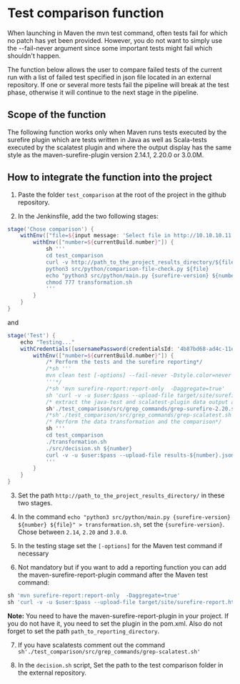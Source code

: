 # Test comparison function

When launching in Maven the mvn test command, often tests fail for which no patch has yet been provided. However, you do not want to simply use the --fail-never argument since some important tests might fail which shouldn't happen.

The function below allows the user to compare failed tests of the current run with a list of failed test specified in json file located in an external repository. If one or several more tests fail the pipeline will break at the test phase, otherwise it will continue to the next stage in the pipeline.

## Scope of the function

The following function works only when Maven runs tests executed by the surefire plugin which are tests written in Java as well as Scala-tests executed by the scalatest plugin and where the output display has the same style as the maven-surefire-plugin version 2.14.1, 2.20.0 or 3.0.0M.

## How to integrate the function into the project

1. Paste the folder `test_comparison` at the root of the project in the github repository.

2. In the Jenkinsfile, add the two following stages:

```groovy
stage('Chose comparison') {
    withEnv(["file=${input message: 'Select file in http://10.10.10.11:30000/repository/scala-test-reports/', parameters: [string('number of results file')]}"]) {
        withEnv(["number=${currentBuild.number}"]) {
            sh '''
            cd test_comparison
            curl -v http://path_to_the_project_results_directory/${file} > ${file}
            python3 src/python/comparison-file-check.py ${file}
            echo "python3 src/python/main.py {surefire-version} ${number} ${file}" > transformation.sh
            chmod 777 transformation.sh
            '''
        }
    }
}
```

and

```groovy
stage('Test') {
    echo "Testing..."
    withCredentials([usernamePassword(credentialsId: '4b87bd68-ad4c-11ed-afa1-0242ac120002', passwordVariable: 'pass', usernameVariable: 'user')]) {
        withEnv(["number=${currentBuild.number}"]) {
            /* Perform the tests and the surefire reporting*/
            /*sh '''
            mvn clean test [-options] --fail-never -Dstyle.color=never | tee ../output.txt
            '''*/
            /*sh 'mvn surefire-report:report-only  -Daggregate=true'
            sh 'curl -v -u $user:$pass --upload-file target/site/surefire-report.html http://path_to_reporting_directory/surefire-report-${number}.html'
            /* extract the java-test and scalatest-plugin data output and remove all color signs */
            sh'./test_comparison/src/grep_commands/grep-surefire-2.20.sh'
            /*sh'./test_comparison/src/grep_commands/grep-scalatest.sh'*/
            /* Perform the data transformation and the comparison*/
            sh '''
            cd test_comparison
            ./transformation.sh
            ./src/decision.sh ${number}
            curl -v -u $user:$pass --upload-file results-${number}.json http://10.110.4.212:8081/repository/scala-test-reports/spark/results-${number}.json
            '''
        }
    }
}
```

3. Set the path `http://path_to_the_project_results_directory/` in these two stages.

4. In the command `echo "python3 src/python/main.py {surefire-version} ${number} ${file}" > transformation.sh`, set the `{surefire-version}`. Chose between `2.14`, `2.20` and `3.0.0`.

5. In the testing stage set the `[-options]` for the Maven test command if necessary

6. Not mandatory but if you want to add a reporting function you can add the maven-surefire-report-plugin command after the Maven test command:

```groovy
sh 'mvn surefire-report:report-only  -Daggregate=true'
sh 'curl -v -u $user:$pass --upload-file target/site/surefire-report.html http://path_to_reporting_directory/surefire-report-${number}.html'
```
**Note:** You need to have the maven-surefire-report-plugin in your project. If you do not have it, you need to set the plugin in the pom.xml. Also do not forget to set the path `path_to_reporting_directory`.

7. If you have scalatests comment out the command `sh'./test_comparison/src/grep_commands/grep-scalatest.sh'`

8. In the `decision.sh` script, Set the path to the test comparison folder in the external repository.